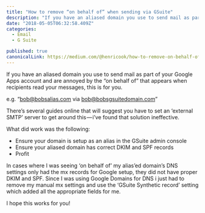 ```yaml
---
title: "How to remove “on behalf of” when sending via GSuite"
description: "If you have an aliased domain you use to send mail as part of your Google Apps account and are annoyed by the “on behalf of” that appears when recipients read your messages, this is for you. There’s…"
date: "2018-05-05T06:32:58.409Z"
categories: 
  - Email
  - G Suite

published: true
canonicalLink: https://medium.com/@henricook/how-to-remove-on-behalf-of-when-sending-via-gsuite-feafabd2b040
---
```


If you have an aliased domain you use to send mail as part of your Google Apps account and are annoyed by the “on behalf of” that appears when recipients read your messages, this is for you.

e.g. “bob@bobsalias.com via bob@bobsgsuitedomain.com”

There’s several guides online that will suggest you have to set an ‘external SMTP’ server to get around this — i’ve found that solution ineffective.

What did work was the following:

-   Ensure your domain is setup as an alias in the GSuite admin console
-   Ensure your aliased domain has correct DKIM and SPF records
-   Profit

In cases where I was seeing ‘on behalf of’ my alias’ed domain’s DNS settings only had the mx records for Google setup, they did not have proper DKIM and SPF. Since I was using Google Domains for DNS i just had to remove my manual mx settings and use the ‘GSuite Synthetic record’ setting which added all the appropriate fields for me.

I hope this works for you!